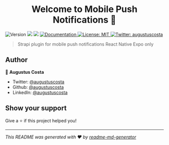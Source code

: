 <h1 align="center">Welcome to Mobile Push Notifications 👋</h1>
<p>
  <img alt="Version" src="https://img.shields.io/badge/version-1.0.0-blue.svg?cacheSeconds=2592000" />
  <img src="https://img.shields.io/badge/node-%3E%3D10.0.0-blue.svg" />
  <img src="https://img.shields.io/badge/npm-%3E%3D6.0.0-blue.svg" />
  <a href="https://docs.expo.io/versions/latest/guides/push-notifications/" target="_blank">
    <img alt="Documentation" src="https://img.shields.io/badge/documentation-yes-brightgreen.svg" />
  </a>
  <a href="#" target="_blank">
    <img alt="License: MIT" src="https://img.shields.io/badge/License-MIT-yellow.svg" />
  </a>
  <a href="https://twitter.com/augustuscosta" target="_blank">
    <img alt="Twitter: augustuscosta" src="https://img.shields.io/twitter/follow/augustuscosta.svg?style=social" />
  </a>
</p>

> Strapi plugin for mobile push notifications React Native Expo only 




## Author

👤 **Augustus Costa**

* Twitter: [@augustuscosta](https://twitter.com/augustuscosta)
* Github: [@augustuscosta](https://github.com/augustuscosta)
* LinkedIn: [@augustuscosta](https://linkedin.com/in/augustuscosta)

## Show your support

Give a ⭐️ if this project helped you!

***
_This README was generated with ❤️ by [readme-md-generator](https://github.com/kefranabg/readme-md-generator)_